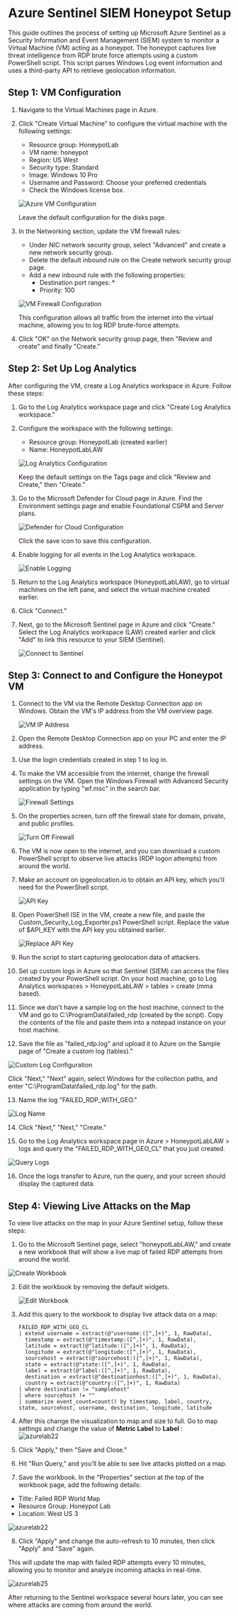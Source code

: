 # Azure Sentinel SIEM Honeypot Setup

This guide outlines the process of setting up Microsoft Azure Sentinel as a Security Information and Event Management (SIEM) system to monitor a Virtual Machine (VM) acting as a honeypot. The honeypot captures live threat intelligence from RDP brute force attempts using a custom PowerShell script. This script parses Windows Log event information and uses a third-party API to retrieve geolocation information.

## Step 1: VM Configuration

1. Navigate to the Virtual Machines page in Azure.
2. Click "Create Virtual Machine" to configure the virtual machine with the following settings:
   - Resource group: HoneypotLab
   - VM name: honeypot
   - Region: US West
   - Security type: Standard
   - Image: Windows 10 Pro
   - Username and Password: Choose your preferred credentials
   - Check the Windows license box.

   ![Azure VM Configuration](https://github.com/ClaytoneJ/Azure-Sentinel-SIEM-Honeypot/assets/119146054/a8036010-e642-4c9b-a336-5729e6e2161c)

   Leave the default configuration for the disks page.

3. In the Networking section, update the VM firewall rules:
   - Under NIC network security group, select "Advanced" and create a new network security group.
   - Delete the default inbound rule on the Create network security group page.
   - Add a new inbound rule with the following properties:
     - Destination port ranges: *
     - Priority: 100

   ![VM Firewall Configuration](https://github.com/ClaytoneJ/Azure-Sentinel-SIEM-Honeypot/assets/119146054/a6d2f62d-13ca-455c-91b0-04c8e1c221f0)

   This configuration allows all traffic from the internet into the virtual machine, allowing you to log RDP brute-force attempts.

4. Click "OK" on the Network security group page, then "Review and create" and finally "Create."

## Step 2: Set Up Log Analytics

After configuring the VM, create a Log Analytics workspace in Azure. Follow these steps:

1. Go to the Log Analytics workspace page and click "Create Log Analytics workspace."
2. Configure the workspace with the following settings:
   - Resource group: HoneypotLab (created earlier)
   - Name: HoneypotLabLAW

   ![Log Analytics Configuration](https://github.com/ClaytoneJ/Azure-Sentinel-SIEM-Honeypot/assets/119146054/834777c9-1f7e-42ed-88c9-be72666709ca)

   Keep the default settings on the Tags page and click "Review and Create," then "Create."

3. Go to the Microsoft Defender for Cloud page in Azure. Find the Environment settings page and enable Foundational CSPM and Server plans.

   ![Defender for Cloud Configuration](https://github.com/ClaytoneJ/Azure-Sentinel-SIEM-Honeypot/assets/119146054/03af95bd-54a5-440a-8433-dcde01a3ddea)

   Click the save icon to save this configuration.

4. Enable logging for all events in the Log Analytics workspace.

   ![Enable Logging](https://github.com/ClaytoneJ/Azure-Sentinel-SIEM-Honeypot/assets/119146054/4c53c451-d6fe-4484-84f9-8e6e49efff43)

5. Return to the Log Analytics workspace (HoneypotLabLAW), go to virtual machines on the left pane, and select the virtual machine created earlier.
6. Click "Connect."

7. Next, go to the Microsoft Sentinel page in Azure and click "Create." Select the Log Analytics workspace (LAW) created earlier and click "Add" to link this resource to your SIEM (Sentinel).

   ![Connect to Sentinel](https://github.com/ClaytoneJ/Azure-Sentinel-SIEM-Honeypot/assets/119146054/5767902f-e09e-44d5-8b0e-f8759b0d323e)

## Step 3: Connect to and Configure the Honeypot VM

1. Connect to the VM via the Remote Desktop Connection app on Windows. Obtain the VM's IP address from the VM overview page.

   ![VM IP Address](https://github.com/ClaytoneJ/Azure-Sentinel-SIEM-Honeypot/assets/119146054/48fb8936-1cb7-43ef-a184-e9e83beba4da)

2. Open the Remote Desktop Connection app on your PC and enter the IP address.

3. Use the login credentials created in step 1 to log in.

4. To make the VM accessible from the internet, change the firewall settings on the VM. Open the Windows Firewall with Advanced Security application by typing "wf.msc" in the search bar.

   ![Firewall Settings](https://github.com/ClaytoneJ/Azure-Sentinel-SIEM-Honeypot/assets/119146054/7cf2f817-9546-4120-994d-dc84300dc053)

5. On the properties screen, turn off the firewall state for domain, private, and public profiles.

   ![Turn Off Firewall](https://github.com/ClaytoneJ/Azure-Sentinel-SIEM-Honeypot/assets/119146054/bc44d857-b31a-4b53-bc0d-bdd63fcbeb73)

6. The VM is now open to the internet, and you can download a custom PowerShell script to observe live attacks (RDP logon attempts) from around the world.

7. Make an account on ipgeolocation.io to obtain an API key, which you'll need for the PowerShell script.

   ![API Key](https://github.com/ClaytoneJ/Azure-Sentinel-SIEM-Honeypot/assets/119146054/e714a5a9-8eb6-42d3-a068-a5d52099cbce)

8. Open PowerShell ISE in the VM, create a new file, and paste the Custom_Security_Log_Exporter.ps1 PowerShell script. Replace the value of $API_KEY with the API key you obtained earlier.

   ![Replace API Key](https://github.com/ClaytoneJ/Azure-Sentinel-SIEM-Honeypot/assets/119146054/3c63aa38-7723-4c87-8f2f-d210a63e8925)

9. Run the script to start capturing geolocation data of attackers.

10. Set up custom logs in Azure so that Sentinel (SIEM) can access the files created by your PowerShell script. On your host machine, go to Log Analytics workspaces > HoneypotLabLAW > tables > create (mma based).

11. Since we don't have a sample log on the host machine, connect to the VM and go to C:\ProgramData\failed_rdp (created by the script). Copy the contents of the file and paste them into a notepad instance on your host machine.

12. Save the file as "failed_rdp.log" and upload it to Azure on the Sample page of "Create a custom log (tables)."

   ![Custom Log Configuration](https://github.com/ClaytoneJ/Azure-Sentinel-SIEM-Honeypot/assets/119146054/9e6a267d-ae80-4936-ae5b-943f9d15a3e5)

   Click "Next," "Next" again, select Windows for the collection paths, and enter "C:\ProgramData\failed_rdp.log" for the path.

13. Name the log "FAILED_RDP_WITH_GEO."

   ![Log Name](https://github.com/ClaytoneJ/Azure-Sentinel-SIEM-Honeypot/assets/119146054/c871f61d-836e-49bc-8518-81bbfbecb335)

14. Click "Next," "Next," "Create."

15. Go to the Log Analytics workspace page in Azure > HoneypotLabLAW > logs and query the "FAILED_RDP_WITH_GEO_CL" that you just created.

   ![Query Logs](https://github.com/ClaytoneJ/Azure-Sentinel-SIEM-Honeypot/assets/119146054/993b7285-f405-4a50-bcbc-a280919d6000)

16. Once the logs transfer to Azure, run the query, and your screen should display the captured data.

## Step 4: Viewing Live Attacks on the Map  
To view live attacks on the map in your Azure Sentinel setup, follow these steps:  

1.  Go to the Microsoft Sentinel page, select "honeypotLabLAW," and create a new workbook that will show a live map of failed RDP attempts from around the world.

   ![Create Workbook](https://github.com/ClaytoneJ/Azure-Sentinel-SIEM-Honeypot/assets/119146054/afd985b8-0aab-4661-876f-f13a38fd659f)

2. Edit the workbook by removing the default widgets.

   ![Edit Workbook](https://github.com/ClaytoneJ/Azure-Sentinel-SIEM-Honeypot/assets/119146054/12ec6a8a-4755-42ca-b50a-bc07427b9129)

3. Add this query to the workbook to display live attack data on a map:

   ```
   FAILED_RDP_WITH_GEO_CL 
   | extend username = extract(@"username:([^,]+)", 1, RawData),
     timestamp = extract(@"timestamp:([^,]+)", 1, RawData),
     latitude = extract(@"latitude:([^,]+)", 1, RawData),
     longitude = extract(@"longitude:([^,]+)", 1, RawData),
     sourcehost = extract(@"sourcehost:([^,]+)", 1, RawData),
     state = extract(@"state:([^,]+)", 1, RawData),
     label = extract(@"label:([^,]+)", 1, RawData),
     destination = extract(@"destinationhost:([^,]+)", 1, RawData),
     country = extract(@"country:([^,]+)", 1, RawData)
   | where destination != "samplehost"
   | where sourcehost != ""
   | summarize event_count=count() by timestamp, label, country, state, sourcehost, username, destination, longitude, latitude
    ```   


4. After this change the visualization to map and size to full. Go to map settings and change the value of **Metric Label** to **Label** :  
    ![azurelab22](https://github.com/ClaytoneJ/Azure-Sentinel-SIEM-Honeypot/assets/119146054/7c95d300-c73e-4827-9416-88954dfe38ac)

5. Click "Apply," then "Save and Close."

6. Hit "Run Query," and you'll be able to see live attacks plotted on a map.

7. Save the workbook. In the "Properties" section at the top of the workbook page, add the following details:

* Title: Failed RDP World Map
* Resource Group: Honeypot Lab
* Location: West US 3

![azurelab22](https://github.com/ClaytoneJ/Azure-Sentinel-SIEM-Honeypot/assets/119146054/7c95d300-c73e-4827-9416-88954dfe38ac)

8. Click "Apply" and change the auto-refresh to 10 minutes, then click "Apply" and "Save" again.

This will update the map with failed RDP attempts every 10 minutes, allowing you to monitor and analyze incoming attacks in real-time.

![azurelab25](https://github.com/ClaytoneJ/Azure-Sentinel-Honeypot-Setup-Guide/assets/119146054/208d0bc3-26f6-492e-9d35-d68cb8529798)

After returning to the Sentinel workspace several hours later, you can see where attacks are coming from around the world.
